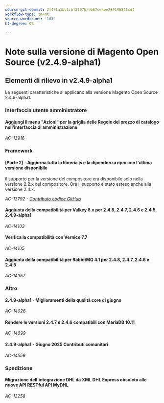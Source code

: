 ```yaml
---
source-git-commit: 2f471a1bc1cbf31076aeb67ceaee289196841cd4
workflow-type: tm+mt
source-wordcount: '163'
ht-degree: 0%

---
```

# Note sulla versione di Magento Open Source (v2.4.9-alpha1)

## Elementi di rilievo in v2.4.9-alpha1

Le seguenti caratteristiche si applicano alla versione Magento Open Source 2.4.9-alpha1.

### Interfaccia utente amministratore

#### Aggiungi il menu &quot;Azioni&quot; per la griglia delle Regole del prezzo di catalogo nell’interfaccia di amministrazione

_AC-13916_

### Framework

#### [Parte 2] - Aggiorna tutta la libreria js e la dipendenza npm con l&#39;ultima versione disponibile

il supporto per la versione del compositore era disponibile solo nella versione 2.2.x del compositore. Ora il supporto è stato esteso anche alla versione 2.4.x.

_AC-13792 - [Contributo codice GitHub](https://github.com/magento/magento2/commit/19844aa0)_

#### Aggiunta della compatibilità per Valkey 8.x per 2.4.8, 2.4.7, 2.4.6 e 2.4.5, 2.4.9-alpha1

_AC-14103_

#### Verifica la compatibilità con Vernice 7.7

_AC-14105_

#### Aggiunta della compatibilità per RabbitMQ 4.1 per 2.4.8, 2.4.7, 2.4.6 e 2.4.5

_AC-14357_

### Altro

#### 2.4.9-alpha1 - Miglioramenti della qualità core di giugno

_AC-14026_

#### Rendere le versioni 2.4.7 e 2.4.6 compatibili con MariaDB 10.11

_AC-14099_

#### 2.4.9-alpha1 - Giugno 2025 Contributi comunitari

_AC-14559_

### Spedizione

#### Migrazione dell&#39;integrazione DHL da XML DHL Express obsoleto alle nuove API RESTful API MyDHL

_AC-13258_
